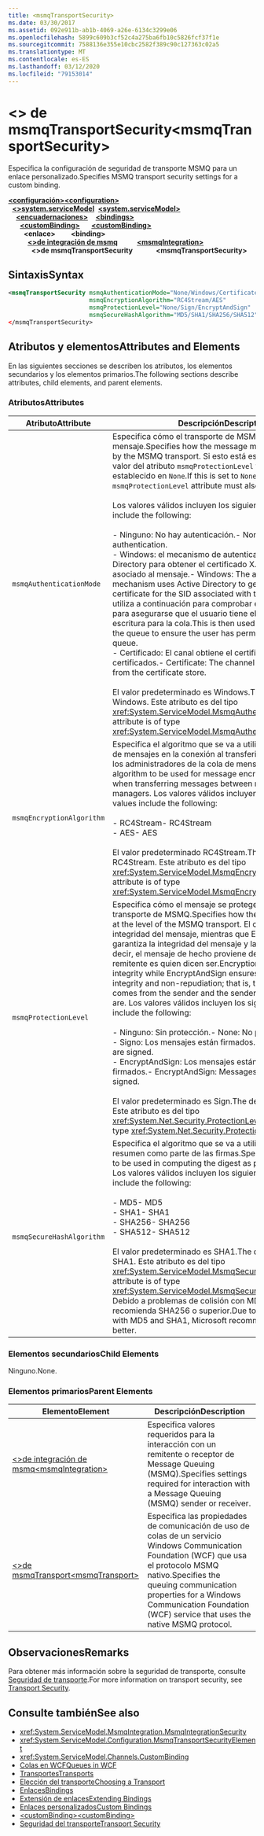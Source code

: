 ```yaml
---
title: <msmqTransportSecurity>
ms.date: 03/30/2017
ms.assetid: 092e911b-ab1b-4069-a26e-6134c3299e06
ms.openlocfilehash: 5899c609b3cf52c4a275ba6fb10c5826fcf37f1e
ms.sourcegitcommit: 7588136e355e10cbc2582f389c90c127363c02a5
ms.translationtype: MT
ms.contentlocale: es-ES
ms.lasthandoff: 03/12/2020
ms.locfileid: "79153014"
---
```

# <a name="msmqtransportsecurity"></a><span data-ttu-id="921f5-101">\<> de msmqTransportSecurity</span><span class="sxs-lookup"><span data-stu-id="921f5-101">\<msmqTransportSecurity></span></span>
<span data-ttu-id="921f5-102">Especifica la configuración de seguridad de transporte MSMQ para un enlace personalizado.</span><span class="sxs-lookup"><span data-stu-id="921f5-102">Specifies MSMQ transport security settings for a custom binding.</span></span>  
  
<span data-ttu-id="921f5-103">[**\<configuración>**](../configuration-element.md)</span><span class="sxs-lookup"><span data-stu-id="921f5-103">[**\<configuration>**](../configuration-element.md)</span></span>\
<span data-ttu-id="921f5-104">&nbsp;&nbsp;[**\<>system.serviceModel**](system-servicemodel.md)</span><span class="sxs-lookup"><span data-stu-id="921f5-104">&nbsp;&nbsp;[**\<system.serviceModel>**](system-servicemodel.md)</span></span>\
<span data-ttu-id="921f5-105">&nbsp;&nbsp;&nbsp;&nbsp;[**\<encuadernaciones>**](bindings.md)</span><span class="sxs-lookup"><span data-stu-id="921f5-105">&nbsp;&nbsp;&nbsp;&nbsp;[**\<bindings>**](bindings.md)</span></span>\
<span data-ttu-id="921f5-106">&nbsp;&nbsp;&nbsp;&nbsp;&nbsp;&nbsp;[**\<customBinding>**](custombinding.md)</span><span class="sxs-lookup"><span data-stu-id="921f5-106">&nbsp;&nbsp;&nbsp;&nbsp;&nbsp;&nbsp;[**\<customBinding>**](custombinding.md)</span></span>\
<span data-ttu-id="921f5-107">&nbsp;&nbsp;&nbsp;&nbsp;&nbsp;&nbsp;&nbsp;&nbsp;**\<enlace>**</span><span class="sxs-lookup"><span data-stu-id="921f5-107">&nbsp;&nbsp;&nbsp;&nbsp;&nbsp;&nbsp;&nbsp;&nbsp;**\<binding>**</span></span>\
<span data-ttu-id="921f5-108">&nbsp;&nbsp;&nbsp;&nbsp;&nbsp;&nbsp;&nbsp;&nbsp;&nbsp;&nbsp;[**\<>de integración de msmq**](msmqintegration.md)</span><span class="sxs-lookup"><span data-stu-id="921f5-108">&nbsp;&nbsp;&nbsp;&nbsp;&nbsp;&nbsp;&nbsp;&nbsp;&nbsp;&nbsp;[**\<msmqIntegration>**](msmqintegration.md)</span></span>\
<span data-ttu-id="921f5-109">&nbsp;&nbsp;&nbsp;&nbsp;&nbsp;&nbsp;&nbsp;&nbsp;&nbsp;&nbsp;&nbsp;&nbsp;**\<>de msmqTransportSecurity**</span><span class="sxs-lookup"><span data-stu-id="921f5-109">&nbsp;&nbsp;&nbsp;&nbsp;&nbsp;&nbsp;&nbsp;&nbsp;&nbsp;&nbsp;&nbsp;&nbsp;**\<msmqTransportSecurity>**</span></span>  
  
## <a name="syntax"></a><span data-ttu-id="921f5-110">Sintaxis</span><span class="sxs-lookup"><span data-stu-id="921f5-110">Syntax</span></span>  
  
```xml  
<msmqTransportSecurity msmqAuthenticationMode="None/Windows/Certificate"
                       msmqEncryptionAlgorithm="RC4Stream/AES"
                       msmqProtectionLevel="None/Sign/EncryptAndSign"
                       msmqSecureHashAlgorithm="MD5/SHA1/SHA256/SHA512" />
</msmqTransportSecurity>
```  
  
## <a name="attributes-and-elements"></a><span data-ttu-id="921f5-111">Atributos y elementos</span><span class="sxs-lookup"><span data-stu-id="921f5-111">Attributes and Elements</span></span>  
 <span data-ttu-id="921f5-112">En las siguientes secciones se describen los atributos, los elementos secundarios y los elementos primarios.</span><span class="sxs-lookup"><span data-stu-id="921f5-112">The following sections describe attributes, child elements, and parent elements.</span></span>  
  
### <a name="attributes"></a><span data-ttu-id="921f5-113">Atributos</span><span class="sxs-lookup"><span data-stu-id="921f5-113">Attributes</span></span>  
  
|<span data-ttu-id="921f5-114">Atributo</span><span class="sxs-lookup"><span data-stu-id="921f5-114">Attribute</span></span>|<span data-ttu-id="921f5-115">Descripción</span><span class="sxs-lookup"><span data-stu-id="921f5-115">Description</span></span>|  
|---------------|-----------------|  
|`msmqAuthenticationMode`|<span data-ttu-id="921f5-116">Especifica cómo el transporte de MSMQ debe autenticar el mensaje.</span><span class="sxs-lookup"><span data-stu-id="921f5-116">Specifies how the message must be authenticated by the MSMQ transport.</span></span> <span data-ttu-id="921f5-117">Si esto está establecido en `None`, el valor del atributo `msmqProtectionLevel` también debe estar establecido en `None`.</span><span class="sxs-lookup"><span data-stu-id="921f5-117">If this is set to `None`, the value of the `msmqProtectionLevel` attribute must also be set to `None`.</span></span><br /><br /> <span data-ttu-id="921f5-118">Los valores válidos incluyen los siguientes:</span><span class="sxs-lookup"><span data-stu-id="921f5-118">Valid values include the following:</span></span><br /><br /> <span data-ttu-id="921f5-119">- Ninguno: No hay autenticación.</span><span class="sxs-lookup"><span data-stu-id="921f5-119">-   None: No authentication.</span></span><br /><span data-ttu-id="921f5-120">- Windows: el mecanismo de autenticación utiliza Active Directory para obtener el certificado X.509 para el SID asociado al mensaje.</span><span class="sxs-lookup"><span data-stu-id="921f5-120">-   Windows: The authentication mechanism uses Active Directory to get the X.509 certificate for the SID associated with the message.</span></span> <span data-ttu-id="921f5-121">Esto se utiliza a continuación para comprobar el ACL de la cola para asegurarse que el usuario tiene el permiso de escritura para la cola.</span><span class="sxs-lookup"><span data-stu-id="921f5-121">This is then used to check the ACL of the queue to ensure the user has permission to write to the queue.</span></span><br /><span data-ttu-id="921f5-122">- Certificado: El canal obtiene el certificado del almacén de certificados.</span><span class="sxs-lookup"><span data-stu-id="921f5-122">-   Certificate: The channel gets the certificate from the certificate store.</span></span><br /><br /> <span data-ttu-id="921f5-123">El valor predeterminado es Windows.</span><span class="sxs-lookup"><span data-stu-id="921f5-123">The default value is Windows.</span></span> <span data-ttu-id="921f5-124">Este atributo es del tipo <xref:System.ServiceModel.MsmqAuthenticationMode>.</span><span class="sxs-lookup"><span data-stu-id="921f5-124">This attribute is of type <xref:System.ServiceModel.MsmqAuthenticationMode>.</span></span>|  
|`msmqEncryptionAlgorithm`|<span data-ttu-id="921f5-125">Especifica el algoritmo que se va a utilizar para el cifrado de mensajes en la conexión al transferir los mensajes entre los administradores de la cola de mensajes.</span><span class="sxs-lookup"><span data-stu-id="921f5-125">Specifies the algorithm to be used for message encryption on the wire when transferring messages between message queue managers.</span></span> <span data-ttu-id="921f5-126">Los valores válidos incluyen los siguientes:</span><span class="sxs-lookup"><span data-stu-id="921f5-126">Valid values include the following:</span></span><br /><br /> <span data-ttu-id="921f5-127">- RC4Stream</span><span class="sxs-lookup"><span data-stu-id="921f5-127">-   RC4Stream</span></span><br /><span data-ttu-id="921f5-128">- AES</span><span class="sxs-lookup"><span data-stu-id="921f5-128">-   AES</span></span><br /><br /> <span data-ttu-id="921f5-129">El valor predeterminado RC4Stream.</span><span class="sxs-lookup"><span data-stu-id="921f5-129">The default value is RC4Stream.</span></span> <span data-ttu-id="921f5-130">Este atributo es del tipo <xref:System.ServiceModel.MsmqEncryptionAlgorithm>.</span><span class="sxs-lookup"><span data-stu-id="921f5-130">This attribute is of type <xref:System.ServiceModel.MsmqEncryptionAlgorithm>.</span></span>|  
|`msmqProtectionLevel`|<span data-ttu-id="921f5-131">Especifica cómo el mensaje se protege en el nivel del transporte de MSMQ.</span><span class="sxs-lookup"><span data-stu-id="921f5-131">Specifies how the message is secured at the level of the MSMQ transport.</span></span> <span data-ttu-id="921f5-132">El cifrado garantiza la integridad del mensaje, mientras que EncryptAndSign garantiza la integridad del mensaje y la no repudio; es decir, el mensaje de hecho proviene del remitente y el remitente es quien dicen ser.</span><span class="sxs-lookup"><span data-stu-id="921f5-132">Encryption ensures message integrity while EncryptAndSign ensures both message integrity and non-repudiation; that is, the message indeed comes from the sender and the sender is who they say they are.</span></span> <span data-ttu-id="921f5-133">Los valores válidos incluyen los siguientes:</span><span class="sxs-lookup"><span data-stu-id="921f5-133">Valid values include the following:</span></span><br /><br /> <span data-ttu-id="921f5-134">- Ninguno: Sin protección.</span><span class="sxs-lookup"><span data-stu-id="921f5-134">-   None: No protection.</span></span><br /><span data-ttu-id="921f5-135">- Signo: Los mensajes están firmados.</span><span class="sxs-lookup"><span data-stu-id="921f5-135">-   Sign: Messages are signed.</span></span><br /><span data-ttu-id="921f5-136">- EncryptAndSign: Los mensajes están cifrados y firmados.</span><span class="sxs-lookup"><span data-stu-id="921f5-136">-   EncryptAndSign: Messages are encrypted and signed.</span></span><br /><br /> <span data-ttu-id="921f5-137">El valor predeterminado es Sign.</span><span class="sxs-lookup"><span data-stu-id="921f5-137">The default value is Sign.</span></span> <span data-ttu-id="921f5-138">Este atributo es del tipo <xref:System.Net.Security.ProtectionLevel>.</span><span class="sxs-lookup"><span data-stu-id="921f5-138">This attribute is of type <xref:System.Net.Security.ProtectionLevel>.</span></span>|  
|`msmqSecureHashAlgorithm`|<span data-ttu-id="921f5-139">Especifica el algoritmo que se va a utilizar para calcular el resumen como parte de las firmas.</span><span class="sxs-lookup"><span data-stu-id="921f5-139">Specifies the algorithm to be used in computing the digest as part of signatures.</span></span> <span data-ttu-id="921f5-140">Los valores válidos incluyen los siguientes:</span><span class="sxs-lookup"><span data-stu-id="921f5-140">Valid values include the following:</span></span><br /><br /> <span data-ttu-id="921f5-141">- MD5</span><span class="sxs-lookup"><span data-stu-id="921f5-141">-   MD5</span></span><br /><span data-ttu-id="921f5-142">- SHA1</span><span class="sxs-lookup"><span data-stu-id="921f5-142">-   SHA1</span></span><br /><span data-ttu-id="921f5-143">- SHA256</span><span class="sxs-lookup"><span data-stu-id="921f5-143">-   SHA256</span></span><br /><span data-ttu-id="921f5-144">- SHA512</span><span class="sxs-lookup"><span data-stu-id="921f5-144">-   SHA512</span></span><br /><br /> <span data-ttu-id="921f5-145">El valor predeterminado es SHA1.</span><span class="sxs-lookup"><span data-stu-id="921f5-145">The default value is SHA1.</span></span> <span data-ttu-id="921f5-146">Este atributo es del tipo <xref:System.ServiceModel.MsmqSecureHashAlgorithm>.</span><span class="sxs-lookup"><span data-stu-id="921f5-146">This attribute is of type <xref:System.ServiceModel.MsmqSecureHashAlgorithm>.</span></span><br><span data-ttu-id="921f5-147">Debido a problemas de colisión con MD5 y SHA1, Microsoft recomienda SHA256 o superior.</span><span class="sxs-lookup"><span data-stu-id="921f5-147">Due to collision problems with MD5 and SHA1, Microsoft recommends SHA256 or better.</span></span>|  
  
### <a name="child-elements"></a><span data-ttu-id="921f5-148">Elementos secundarios</span><span class="sxs-lookup"><span data-stu-id="921f5-148">Child Elements</span></span>  
 <span data-ttu-id="921f5-149">Ninguno.</span><span class="sxs-lookup"><span data-stu-id="921f5-149">None.</span></span>  
  
### <a name="parent-elements"></a><span data-ttu-id="921f5-150">Elementos primarios</span><span class="sxs-lookup"><span data-stu-id="921f5-150">Parent Elements</span></span>  
  
|<span data-ttu-id="921f5-151">Elemento</span><span class="sxs-lookup"><span data-stu-id="921f5-151">Element</span></span>|<span data-ttu-id="921f5-152">Descripción</span><span class="sxs-lookup"><span data-stu-id="921f5-152">Description</span></span>|  
|-------------|-----------------|  
|[<span data-ttu-id="921f5-153">\<>de integración de msmq</span><span class="sxs-lookup"><span data-stu-id="921f5-153">\<msmqIntegration></span></span>](msmqintegration.md)|<span data-ttu-id="921f5-154">Especifica valores requeridos para la interacción con un remitente o receptor de Message Queuing (MSMQ).</span><span class="sxs-lookup"><span data-stu-id="921f5-154">Specifies settings required for interaction with a Message Queuing (MSMQ) sender or receiver.</span></span>|  
|[<span data-ttu-id="921f5-155">\<>de msmqTransport</span><span class="sxs-lookup"><span data-stu-id="921f5-155">\<msmqTransport></span></span>](msmqtransport.md)|<span data-ttu-id="921f5-156">Especifica las propiedades de comunicación de uso de colas de un servicio Windows Communication Foundation (WCF) que usa el protocolo MSMQ nativo.</span><span class="sxs-lookup"><span data-stu-id="921f5-156">Specifies the queuing communication properties for a Windows Communication Foundation (WCF) service that uses the native MSMQ protocol.</span></span>|  
  
## <a name="remarks"></a><span data-ttu-id="921f5-157">Observaciones</span><span class="sxs-lookup"><span data-stu-id="921f5-157">Remarks</span></span>  
 <span data-ttu-id="921f5-158">Para obtener más información sobre la seguridad de transporte, consulte [Seguridad de transporte](../../../wcf/feature-details/transport-security.md).</span><span class="sxs-lookup"><span data-stu-id="921f5-158">For more information on transport security, see [Transport Security](../../../wcf/feature-details/transport-security.md).</span></span>  
  
## <a name="see-also"></a><span data-ttu-id="921f5-159">Consulte también</span><span class="sxs-lookup"><span data-stu-id="921f5-159">See also</span></span>

- <xref:System.ServiceModel.MsmqIntegration.MsmqIntegrationSecurity>
- <xref:System.ServiceModel.Configuration.MsmqTransportSecurityElement>
- <xref:System.ServiceModel.Channels.CustomBinding>
- [<span data-ttu-id="921f5-160">Colas en WCF</span><span class="sxs-lookup"><span data-stu-id="921f5-160">Queues in WCF</span></span>](../../../wcf/feature-details/queues-in-wcf.md)
- [<span data-ttu-id="921f5-161">Transportes</span><span class="sxs-lookup"><span data-stu-id="921f5-161">Transports</span></span>](../../../wcf/feature-details/transports.md)
- [<span data-ttu-id="921f5-162">Elección del transporte</span><span class="sxs-lookup"><span data-stu-id="921f5-162">Choosing a Transport</span></span>](../../../wcf/feature-details/choosing-a-transport.md)
- [<span data-ttu-id="921f5-163">Enlaces</span><span class="sxs-lookup"><span data-stu-id="921f5-163">Bindings</span></span>](../../../wcf/bindings.md)
- [<span data-ttu-id="921f5-164">Extensión de enlaces</span><span class="sxs-lookup"><span data-stu-id="921f5-164">Extending Bindings</span></span>](../../../wcf/extending/extending-bindings.md)
- [<span data-ttu-id="921f5-165">Enlaces personalizados</span><span class="sxs-lookup"><span data-stu-id="921f5-165">Custom Bindings</span></span>](../../../wcf/extending/custom-bindings.md)
- [<span data-ttu-id="921f5-166">\<customBinding></span><span class="sxs-lookup"><span data-stu-id="921f5-166">\<customBinding></span></span>](custombinding.md)
- [<span data-ttu-id="921f5-167">Seguridad del transporte</span><span class="sxs-lookup"><span data-stu-id="921f5-167">Transport Security</span></span>](../../../wcf/feature-details/transport-security.md)
